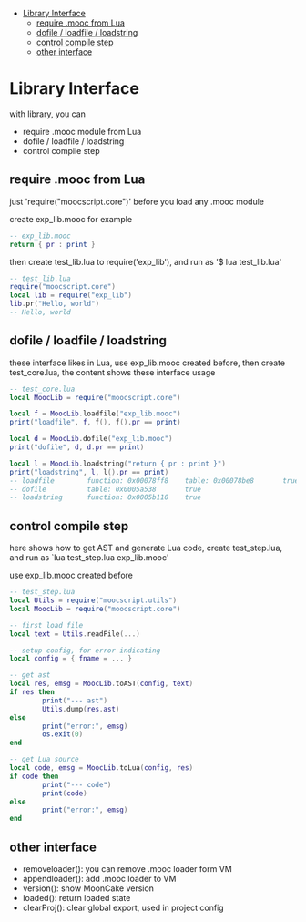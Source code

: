 
- [Library Interface](#library-interface)
  - [require .mooc from Lua](#require-mooc-from-lua)
  - [dofile / loadfile / loadstring](#dofile--loadfile--loadstring)
  - [control compile step](#control-compile-step)
  - [other interface](#other-interface)
  
# Library Interface

with library, you can

- require .mooc module from Lua
- dofile / loadfile / loadstring
- control compile step

## require .mooc from Lua

just 'require("moocscript.core")' before you load any .mooc module

create exp_lib.mooc for example

```lua
-- exp_lib.mooc
return { pr : print }
```

then create test_lib.lua to require('exp_lib'), and run as '$ lua test_lib.lua'

```lua
-- test_lib.lua
require("moocscript.core")
local lib = require("exp_lib")
lib.pr("Hello, world")
-- Hello, world
```

## dofile / loadfile / loadstring

these interface likes in Lua, use exp_lib.mooc created before, then create test_core.lua, the content shows these interface usage

```lua
-- test_core.lua
local MoocLib = require("moocscript.core")

local f = MoocLib.loadfile("exp_lib.mooc")
print("loadfile", f, f(), f().pr == print)

local d = MoocLib.dofile("exp_lib.mooc")
print("dofile", d, d.pr == print)

local l = MoocLib.loadstring("return { pr : print }")
print("loadstring", l, l().pr == print)
-- loadfile        function: 0x00078ff8    table: 0x00078be8       true
-- dofile          table: 0x0005a538       true
-- loadstring      function: 0x0005b110    true
```

## control compile step

here shows how to get AST and generate Lua code, create test_step.lua, and run as `lua test_step.lua exp_lib.mooc'

use exp_lib.mooc created before

```lua
-- test_step.lua
local Utils = require("moocscript.utils")
local MoocLib = require("moocscript.core")

-- first load file
local text = Utils.readFile(...)

-- setup config, for error indicating
local config = { fname = ... }

-- get ast
local res, emsg = MoocLib.toAST(config, text)
if res then
        print("--- ast")
        Utils.dump(res.ast)
else
        print("error:", emsg)
        os.exit(0)
end

-- get Lua source
local code, emsg = MoocLib.toLua(config, res)
if code then
        print("--- code")
        print(code)
else
        print("error:", emsg)
end
```

## other interface

- removeloader(): you can remove .mooc loader form VM
- appendloader(): add .mooc loader to VM
- version(): show MoonCake version
- loaded(): return loaded state
- clearProj(): clear global export, used in project config